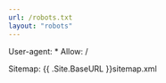 ```yaml
---
url: /robots.txt
layout: "robots"
---
```

User-agent: *
Allow: /

Sitemap: {{ .Site.BaseURL }}sitemap.xml